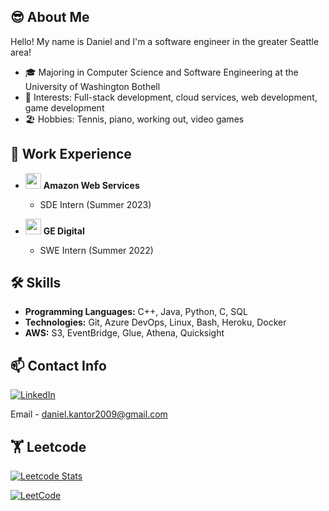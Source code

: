 ## 😎 About Me
Hello! My name is Daniel and I'm a software engineer in the greater Seattle area!
- 🎓 Majoring in Computer Science and Software Engineering at the University of Washington Bothell
- 🚀 Interests: Full-stack development, cloud services, web development, game development
- 🏖️ Hobbies: Tennis, piano, working out, video games

## 💼 Work Experience ##
- <img src="https://upload.wikimedia.org/wikipedia/commons/thumb/9/93/Amazon_Web_Services_Logo.svg/2560px-Amazon_Web_Services_Logo.svg.png" width="25"> <b>Amazon Web Services</b>
  - SDE Intern (Summer 2023)

- <img src="https://github.com/Chillingfire/Chillingfire/assets/13321336/7a9fb077-56e9-4f88-b9d6-ad6f5254d331" width="25"> <b>GE Digital</b>
  - SWE Intern (Summer 2022)

## 🛠️ Skills
- <b>Programming Languages:</b> C++, Java, Python, C, SQL
- <b>Technologies:</b> Git, Azure DevOps, Linux, Bash, Heroku, Docker
- <b>AWS:</b> S3, EventBridge, Glue, Athena, Quicksight

## 📫 Contact Info

[![LinkedIn](https://img.shields.io/badge/linkedin-%230077B5.svg?style=for-the-badge&logo=linkedin&logoColor=white)](https://www.linkedin.com/in/danielkantora/)

Email - daniel.kantor2009@gmail.com

## 🏋️ Leetcode
[![Leetcode Stats](https://leetcard.jacoblin.cool/chillfire117?theme=unicorn)](https://leetcode.com/chillfire117)

[![LeetCode](https://img.shields.io/badge/LeetCode-000000?style=for-the-badge&logo=LeetCode&logoColor=#d16c06)](https://leetcode.com/chillfire117)

<!---
Chillingfire/Chillingfire is a ✨ special ✨ repository because its `README.md` (this file) appears on your GitHub profile.
You can click the Preview link to take a look at your changes.
--->
